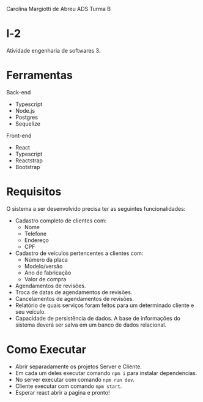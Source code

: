 Carolina Margiotti de Abreu ADS Turma B

# l-2
Atividade engenharia de softwares 3.

# Ferramentas
Back-end 
- Typescript
- Node.js
- Postgres
- Sequelize

Front-end
- React
- Typescript
- Reactstrap
- Bootstrap

# Requisitos
O sistema a ser desenvolvido precisa ter as seguintes funcionalidades:
- Cadastro completo de clientes com:
  - Nome
  - Telefone
  - Endereço
  - CPF
- Cadastro de veículos pertencentes a clientes com:
  - Número da placa
  - Modelo/versão
  - Ano de fabricação
  - Valor de compra
- Agendamentos de revisões.
- Troca de datas de agendamentos de revisões.
- Cancelamentos de agendamentos de revisões.
- Relatório de quais serviços foram feitos para um determinado cliente e seu
veículo.
- Capacidade de persistência de dados. A base de informações do sistema deverá
ser salva em um banco de dados relacional.

# Como Executar
- Abrir separadamente os projetos Server e Cliente.
- Em cada um deles executar comando `npm i` para instalar dependencias.
- No server executar com comando `npm run dev`.
- Cliente executar com comando `npm start`.
- Esperar react abrir a pagina e pronto!
